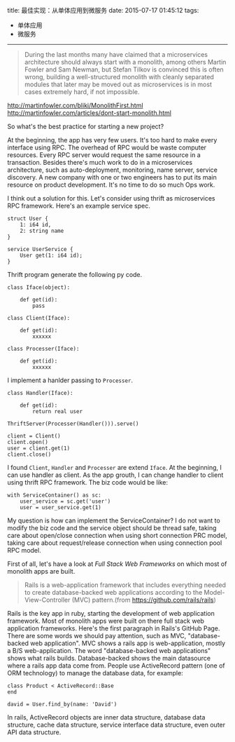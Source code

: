 title: 最佳实现：从单体应用到微服务
date: 2015-07-17 01:45:12
tags:
- 单体应用
- 微服务
---

> During the last months many have claimed that a microservices architecture should always start with a monolith, among others Martin Fowler and Sam Newman, but Stefan Tilkov is convinced this is often wrong, building a well-structured monolith with cleanly separated modules that later may be moved out as microservices is in most cases extremely hard, if not impossible.

http://martinfowler.com/bliki/MonolithFirst.html
http://martinfowler.com/articles/dont-start-monolith.html

So what's the best practice for starting a new project?

At the beginning, the app has very few users. It's too hard to make every interface using RPC.
The overhead of RPC would be waste computer resources. Every RPC server would request the same resource in a transaction.
Besides there's much work to do in a microservices architecture, such as auto-deployment, monitoring, name server, service discovery.
A new company with one or two engineers has to put its main resource on product development.
It's no time to do so much Ops work.

I think out a solution for this. Let's consider using thrift as microservices RPC framework.
Here's an example service spec.

    struct User {
        1: i64 id,
        2: string name
    }

    service UserService {
        User get(1: i64 id);
    }

Thrift program generate the following py code.

    class Iface(object):

        def get(id):
            pass

    class Client(Iface):

        def get(id):
            xxxxxx

    class Processer(Iface):

        def get(id):
            xxxxxx

I implement a hanlder passing to `Processer`.

    class Handler(Iface):

        def get(id):
            return real user

    ThriftServer(Processer(Handler())).serve()

    client = Client()
    client.open()
    user = client.get(1)
    client.close()

I found `Client`, `Handler` and `Processer` are extend `Iface`. At the beginning,
I can use handler as client. As the app grouth, I can change handler to client using thrift RPC framework.
The biz code would be like:

    with ServiceContainer() as sc:
        user_service = sc.get('user')
        user = user_service.get(1)

My question is how can implement the ServiceContainer?
I do not want to modify the biz code and the service object should be thread safe,
taking care about open/close connection when using short connection PRC model,
taking care about request/release connection when using connection pool RPC model.



First of all, let's have a look at *Full Stack Web Frameworks* on which most of monolith apps are built.

> Rails is a web-application framework that includes everything needed to create database-backed web applications according to the Model-View-Controller (MVC) pattern.(from https://github.com/rails/rails)

Rails is the key app in ruby, starting the development of web application framework. Most of monolith apps were built on there full stack web application frameworks. Here's the first paragraph in Rails's GitHub Page. There are some words we should pay attention, such as MVC, "database-backed web application".
MVC shows a rails app is web-application, mostly a B/S web-application. The word "database-backed web applications" shows what rails builds. Database-backed shows the main datasource where a rails app  data come from. People use ActiveRecord pattern (one of ORM technology) to manage the database data, for example:

    class Product < ActiveRecord::Base
    end

    david = User.find_by(name: 'David')

In rails, ActiveRecord objects are inner data structure, database data structure, cache data structure, service interface data structure, even outer API data structure.
